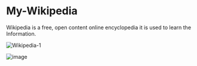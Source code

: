 # My-Wikipedia
Wikipedia is a free, open content online encyclopedia it is used to learn the Information.


![Wikipedia-1](https://github.com/ravi33-hash/My-Wikipedia/assets/75983016/98c347eb-b178-4a42-ae70-fc0936f44c43)



![image](https://github.com/ravi33-hash/My-Wikipedia/assets/75983016/f6dc6e99-3634-4d29-bb83-488d715b3e52)
